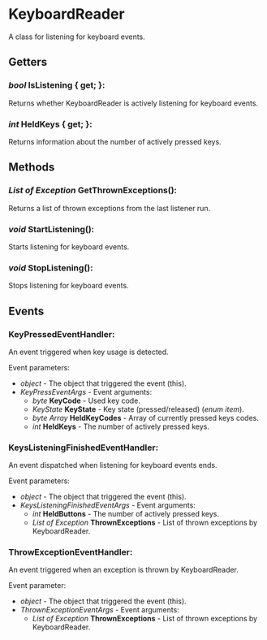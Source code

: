 # KeyboardReader

A class for listening for keyboard events.

## Getters

### *bool* IsListening { get; }:

Returns whether KeyboardReader is actively listening for keyboard events.

### *int* HeldKeys { get; }:

Returns information about the number of actively pressed keys.

## Methods

### *List of Exception* GetThrownExceptions():

Returns a list of thrown exceptions from the last listener run.

### *void* StartListening():

Starts listening for keyboard events.

### *void* StopListening():

Stops listening for keyboard events.

## Events

### KeyPressedEventHandler:

An event triggered when key usage is detected.

Event parameters:
- *object* - The object that triggered the event (this).
- *KeyPressEventArgs* - Event arguments:
  - *byte* **KeyCode** - Used key code.
  - *KeyState* **KeyState** - Key state (pressed/released) (*enum item*).
  - *byte Array* **HeldKeyCodes** - Array of currently pressed keys codes.
  - *int* **HeldKeys** - The number of actively pressed keys.

### KeysListeningFinishedEventHandler:

An event dispatched when listening for keyboard events ends.

Event parameters:
- *object* - The object that triggered the event (this).
- *KeysListeningFinishedEventArgs* - Event arguments:
  - *int* **HeldButtons** - The number of actively pressed keys.
  - *List of Exception* **ThrownExceptions** - List of thrown exceptions by KeyboardReader.

### ThrowExceptionEventHandler:

An event triggered when an exception is thrown by KeyboardReader.

Event parameter:
- *object* - The object that triggered the event (this).
- *ThrownExceptionEventArgs* - Event arguments:
  - *List of Exception* **ThrownExceptions** - List of thrown exceptions by KeyboardReader.
